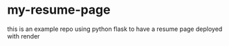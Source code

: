 # my-resume-page
this is an example repo using python flask to have a resume page deployed with render 
